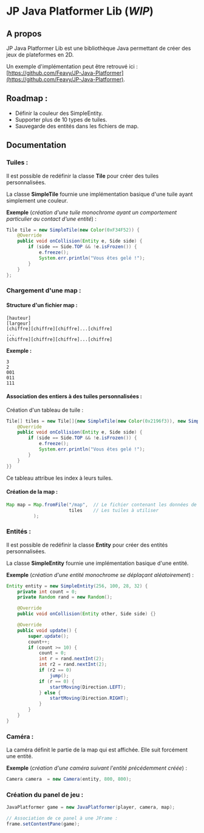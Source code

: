 # JP Java Platformer Lib (*WIP*)
## A propos
JP Java Platformer Lib est une bibliothèque Java permettant de créer des jeux de plateformes en 2D.

Un exemple d'implémentation peut être retrouvé ici : [https://github.com/Feavy/JP-Java-Platformer](https://github.com/Feavy/JP-Java-Platformer).
## Roadmap :
- Définir la couleur des SimpleEntity.
- Supporter plus de 10 types de tuiles.
- Sauvegarde des entités dans les fichiers de map.

## Documentation
### Tuiles :
Il est possible de redéfinir la classe **Tile** pour créer des tuiles personnalisées.

La classe **SimpleTile** fournie une implémentation basique d'une tuile ayant simplement une couleur.

**Exemple** (*création d'une tuile monochrome ayant un comportement particulier au contact d'une entité*) :
```java
Tile tile = new SimpleTile(new Color(0xF34F52)) {  
    @Override  
    public void onCollision(Entity e, Side side) {  
        if (side == Side.TOP && !e.isFrozen()) {  
            e.freeze();  
            System.err.println("Vous êtes gelé !");  
        }  
    }
};
```

### Chargement d'une map :
#### Structure d'un fichier map :
```
[hauteur]
[largeur]
[chiffre][chiffre][chiffre]...[chiffre]
...
[chiffre][chiffre][chiffre]...[chiffre]
```
**Exemple :**
```
3
2
001
011
111
```
#### Association des entiers à des tuiles personnalisées :
Création d'un tableau de tuile :
```java
Tile[] tiles = new Tile[]{new SimpleTile(new Color(0x2196f3)), new SimpleTile(new Color(0xF34F52)) {  
    @Override  
    public void onCollision(Entity e, Side side) {  
        if (side == Side.TOP && !e.isFrozen()) {  
            e.freeze();  
			System.err.println("Vous êtes gelé !");  
        }  
    }  
}}
```
Ce tableau attribue les index à leurs tuiles.
#### Création de la map :
```java
Map map = Map.fromFile("/map",	// Le fichier contenant les données de la map
					   tiles	// Les tuiles à utiliser
		  );

```
### Entités :
Il est possible de redéfinir la classe **Entity** pour créer des entités personnalisées.

La classe **SimpleEntity** fournie une implémentation basique d'une entité.

**Exemple** (*création d'une entité monochrome se déplaçant aléatoirement*) :
```java
Entity entity = new SimpleEntity(256, 100, 28, 32) {
    private int count = 0;
    private Random rand = new Random();

    @Override
    public void onCollision(Entity other, Side side) {}

    @Override
    public void update() {
        super.update();
        count++;
        if (count >= 10) {
            count = 0;
            int r = rand.nextInt(2);
            int r2 = rand.nextInt(2);
            if (r2 == 0)
                jump();
            if (r == 0) {
                startMoving(Direction.LEFT);
            } else {
                startMoving(Direction.RIGHT);
            }
        }
    }
}
```
### Caméra :
La caméra définit le partie de la map qui est affichée. Elle suit forcément une entité.

**Exemple** (*création d'une caméra suivant l'entité précédemment créée*) :

```java
Camera camera  = new Camera(entity, 800, 800);
```
### Création du panel de jeu :
```java
JavaPlatformer game = new JavaPlatformer(player, camera, map);

// Association de ce panel à une JFrame :
frame.setContentPane(game);
```
